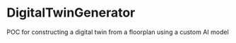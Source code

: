 # DigitalTwinGenerator
POC for constructing a digital twin from a floorplan using a custom AI model
